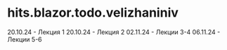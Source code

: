# hits.blazor.todo.velizhaniniv
20.10.24 - Лекция 1
20.10.24 - Лекция 2
02.11.24 - Лекции 3-4
06.11.24 - Лекции 5-6

